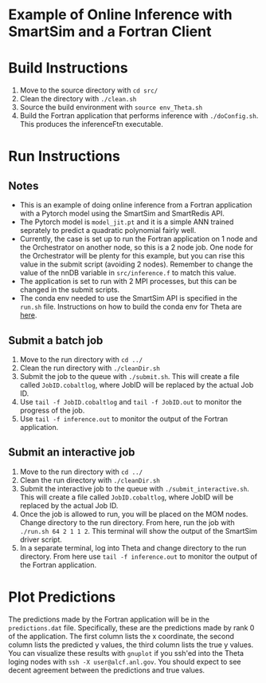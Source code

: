 # Example of Online Inference with SmartSim and a Fortran Client

# Build Instructions

1. Move to the source directory with `cd src/`
2. Clean the directory with `./clean.sh`
3. Source the build environment with `source env_Theta.sh`
4. Build the Fortran application that performs inference with `./doConfig.sh`. This produces the inferenceFtn executable.


# Run Instructions

## Notes

- This is an example of doing online inference from a Fortran application with a Pytorch model using the SmartSim and SmartRedis API.
- The Pytorch model is `model_jit.pt` and it is a simple ANN trained seprately to predict a quadratic polynomial fairly well.
- Currently, the case is set up to run the Fortran application on 1 node and the Orchestrator on another node, so this is a 2 node job. One node for the Orchestrator will be plenty for this example, but you can rise this value in the submit script (avoiding 2 nodes). Remember to change the value of the nnDB variable in `src/inference.f` to match this value. 
- The application is set to run with 2 MPI processes, but this can be changed in the submit scripts.
- The conda env needed to use the SmartSim API is specified in the `run.sh` file. Instructions on how to build the conda env for Theta are [here](../../build/README.md).

## Submit a batch job

1. Move to the run directory with `cd ../`
2. Clean the run directory with `./cleanDir.sh`
3. Submit the job to the queue with `./submit.sh`. This will create a file called `JobID.cobaltlog`, where JobID will be replaced by the actual Job ID.
4. Use `tail -f JobID.cobaltlog` and `tail -f JobID.out` to monitor the progress of the job.
5. Use `tail -f inference.out` to monitor the output of the Fortran application.

## Submit an interactive job

1. Move to the run directory with `cd ../`
2. Clean the run directory with `./cleanDir.sh`
3. Submit the interactive job to the queue with `./submit_interactive.sh`. This will create a file called `JobID.cobaltlog`, where JobID will be replaced by the actual Job ID.
4. Once the job is allowed to run, you will be placed on the MOM nodes. Change directory to the run directory. From here, run the job with `./run.sh 64 2 1 1 2`. This terminal will show the output of the SmartSim driver script.
5. In a separate terminal, log into Theta and change directory to the run directory. From here use `tail -f inference.out` to monitor the output of the Fortran application.


# Plot Predictions

The predictions made by the Fortran application will be in the `predictions.dat` file. Specifically, these are the predictions made by rank 0 of the application.
The first column lists the x coordinate, the second column lists the predicted y values, the third column lists the true y values. 
You can visualize these results with `gnuplot` if you ssh'ed into the Theta loging nodes with `ssh -X user@alcf.anl.gov`.
You should expect to see decent agreement between the predictions and true values.
